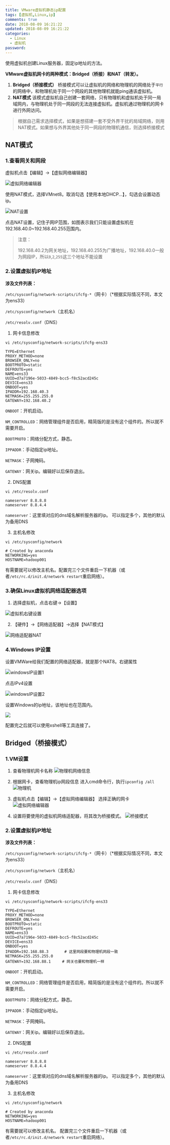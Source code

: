 ```yaml
---
title: VMware虚拟机静态ip配置
tags: [虚拟机,Linux,ip]
comments: true
date: 2018-08-09 16:21:22
updated: 2018-08-09 16:21:22
categories: 
  - Linux
  - 虚拟机
password:
---
```


使用虚拟机创建Linux服务器，固定ip地址的方法。

<!-- more -->
**VMware虚拟机网卡的两种模式：Bridged（桥接）和NAT（转发）。**
1. **Bridged（桥接模式）**
桥接模式可以让虚拟机的网络和物理机的网络处于`平行`的网络中，和物理机处于同一个网段的其他物理机就能ping通该虚拟机。
2. **NAT模式**
该模式虚拟机自己创建一套网络，只有物理机和虚拟机处于同一局域网内，与物理机处于同一网段的无法连接虚拟机。虚拟机通过物理机的网卡进行外网访问。

> 根据自己需求选择模式，如果是想搭建一套不受外界干扰的局域网络，则用NAT模式。如果想与外界其他处于同一网段的物理机通信，则选择桥接模式
## NAT模式
### 1.查看网关和网段

虚拟机点击【编辑】→【虚拟网络编辑器】

![虚拟网络编辑器](http://ot87uvd34.bkt.clouddn.com/VMware%E8%99%9A%E6%8B%9F%E6%9C%BA%E9%9D%99%E6%80%81ip%E9%85%8D%E7%BD%AE/vm%E8%99%9A%E6%8B%9F%E7%BD%91%E7%BB%9C%E7%BC%96%E8%BE%91%E5%99%A8.png)

使用NAT模式，选择VMnet8。取消勾选【使用本地DHCP...】，勾选会设置动态ip。

![NAT设置](http://ot87uvd34.bkt.clouddn.com/VMware%E8%99%9A%E6%8B%9F%E6%9C%BA%E9%9D%99%E6%80%81ip%E9%85%8D%E7%BD%AE/NAT%E8%AE%BE%E7%BD%AE.png)

点击NAT设置，记住子网IP范围，如图表示我们只能设置虚拟机在192.168.40.0~192.168.40.255范围内。

> 注意：
>
> 192.168.40.2为网关地址，192.168.40.255为广播地址，192.168.40.0一般为网段IP，所以`0`,`2`,`255`这三个地址不能设置

### 2.设置虚拟机IP地址

**涉及文件列表：**

`/etc/sysconfig/network-scripts/ifcfg-*`（网卡）（*根据实际情况不同，本文为ens33）

`/etc/sysconfig/network`（主机名）

`/etc/resolv.conf`（DNS）

1. 网卡信息修改

`vi /etc/sysconfig/network-scripts/ifcfg-ens33`

```
TYPE=Ethernet
PROXY_METHOD=none
BROWSER_ONLY=no
BOOTPROTO=static
DEFROUTE=yes
NAME=ens33
UUID=d7a7196e-5033-4849-bcc5-f8c52acd245c
DEVICE=ens33
ONBOOT=yes
IPADDR=192.168.40.3
NETMASK=255.255.255.0
GATEWAY=192.168.40.2
```

`ONBOOT`：开机启动。

`NM_CONTROLLED`：网络管理组件是否启用，精简版的是没有这个组件的。所以就不需要开启。

`BOOTPROTO`：网络分配方式，静态。

`IPPADDR`：手动指定ip地址。

`NETMASK`：子网掩码。

`GATEWAY`：网关ip。编辑好以后保存退出。

2. DNS配置

`vi /etc/resolv.conf`

```
nameserver 8.8.8.8
nameserver 8.8.4.4
```

`nameserver`：这里填对应的dns域名解析服务器的ip。 可以指定多个，其他的默认为备用DNS

3. 主机名修改

`vi /etc/sysconfig/network`

```
# Created by anaconda
NETWORKING=yes
HOSTNAME=hadoop001
```

有需要就可以修改主机名。配置完三个文件重启一下机器（或者`/etc/rc.d/init.d/network restart`重启网络）。

### 3.确保Linux虚拟机网络适配器选项

1. 选择虚拟机，点击右键→【设置】

![虚拟机右键设置](http://ot87uvd34.bkt.clouddn.com/VMware%E8%99%9A%E6%8B%9F%E6%9C%BA%E9%9D%99%E6%80%81ip%E9%85%8D%E7%BD%AE/%E8%99%9A%E6%8B%9F%E6%9C%BA%E5%8F%B3%E9%94%AE%E8%AE%BE%E7%BD%AE.png)

2. 【硬件】→【网络适配器】→选择【NAT模式】

![网络适配器NAT](http://ot87uvd34.bkt.clouddn.com/VMware%E8%99%9A%E6%8B%9F%E6%9C%BA%E9%9D%99%E6%80%81ip%E9%85%8D%E7%BD%AE/%E7%BD%91%E7%BB%9C%E9%80%82%E9%85%8D%E5%99%A8NAT%E6%A8%A1%E5%BC%8F.png)

### 4.Windows IP设置

设置VMWare给我们配置的网络适配器，就是那个NAT8。右键属性

![windowsIP设置1](http://ot87uvd34.bkt.clouddn.com/VMware%E8%99%9A%E6%8B%9F%E6%9C%BA%E9%9D%99%E6%80%81ip%E9%85%8D%E7%BD%AE/WindowsIP%E8%AE%BE%E7%BD%AE1.png)

点击IPv4设置

![windowsIP设置2](http://ot87uvd34.bkt.clouddn.com/VMware%E8%99%9A%E6%8B%9F%E6%9C%BA%E9%9D%99%E6%80%81ip%E9%85%8D%E7%BD%AE/WindowsIP%E8%AE%BE%E7%BD%AE2.png)

设置Windows的ip地址，该地址也在范围内。

![](http://ot87uvd34.bkt.clouddn.com/VMware%E8%99%9A%E6%8B%9F%E6%9C%BA%E9%9D%99%E6%80%81ip%E9%85%8D%E7%BD%AE/WindowsIP%E8%AE%BE%E7%BD%AE3.png)

配置完之后就可以使用xshell等工具连接了。

## Bridged（桥接模式）
### 1.VM设置
1. 查看物理机网卡名称
![物理机网络信息](http://ot87uvd34.bkt.clouddn.com/VMware%E8%99%9A%E6%8B%9F%E6%9C%BA%E9%9D%99%E6%80%81ip%E9%85%8D%E7%BD%AE/%E7%89%A9%E7%90%86%E6%9C%BA%E7%BD%91%E7%BB%9C%E4%BF%A1%E6%81%AF.jpg)
2. 根据网卡，查看物理机ip网段信息
进入cmd命令行，执行`ipconfig /all`
![物理机](http://ot87uvd34.bkt.clouddn.com/VMware%E8%99%9A%E6%8B%9F%E6%9C%BA%E9%9D%99%E6%80%81ip%E9%85%8D%E7%BD%AE/%E7%89%A9%E7%90%86%E6%9C%BAcmd%EF%BC%8Cip%E4%BF%A1%E6%81%AF.jpg)
3. 虚拟机点击【编辑】→【虚拟网络编辑器】
选择正确的网卡
![虚拟网络编辑器](http://ot87uvd34.bkt.clouddn.com/VMware%E8%99%9A%E6%8B%9F%E6%9C%BA%E9%9D%99%E6%80%81ip%E9%85%8D%E7%BD%AE/vm%E6%A1%A5%E6%8E%A5%E6%A8%A1%E5%BC%8F%E7%95%8C%E9%9D%A2.jpg)

4. 设置将要使用的虚拟机网络适配器，将其改为桥接模式。
![桥接模式](http://ot87uvd34.bkt.clouddn.com/VMware%E8%99%9A%E6%8B%9F%E6%9C%BA%E9%9D%99%E6%80%81ip%E9%85%8D%E7%BD%AE/%E8%99%9A%E6%8B%9F%E6%9C%BA%E6%A1%A5%E6%8E%A5%E6%A8%A1%E5%BC%8F%E8%AE%BE%E7%BD%AE.JPG)

### 2.设置虚拟机IP地址

**涉及文件列表：**

`/etc/sysconfig/network-scripts/ifcfg-*`（网卡）（*根据实际情况不同，本文为ens33）

`/etc/sysconfig/network`（主机名）

`/etc/resolv.conf`（DNS）

1. 网卡信息修改

`vi /etc/sysconfig/network-scripts/ifcfg-ens33`

```
TYPE=Ethernet
PROXY_METHOD=none
BROWSER_ONLY=no
BOOTPROTO=static
DEFROUTE=yes
NAME=ens33
UUID=d7a7196e-5033-4849-bcc5-f8c52acd245c
DEVICE=ens33
ONBOOT=yes
IPADDR=192.168.88.3       # 这里网段要和物理机网段一致
NETMASK=255.255.255.0
GATEWAY=192.168.88.1     # 网关也要和物理机一样
```

`ONBOOT`：开机启动。

`NM_CONTROLLED`：网络管理组件是否启用，精简版的是没有这个组件的。所以就不需要开启。

`BOOTPROTO`：网络分配方式，静态。

`IPPADDR`：手动指定ip地址。

`NETMASK`：子网掩码。

`GATEWAY`：网关ip。编辑好以后保存退出。

2. DNS配置

`vi /etc/resolv.conf`

```
nameserver 8.8.8.8
nameserver 8.8.4.4
```

`nameserver`：这里填对应的dns域名解析服务器的ip。 可以指定多个，其他的默认为备用DNS

3. 主机名修改

`vi /etc/sysconfig/network`

```
# Created by anaconda
NETWORKING=yes
HOSTNAME=hadoop001
```

有需要就可以修改主机名。
配置完三个文件重启一下机器（或者`/etc/rc.d/init.d/network restart`重启网络）。

